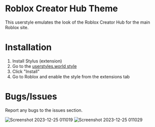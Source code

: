 # Roblox Creator Hub Theme
This userstyle emulates the look of the Roblox Creator Hub for the main Roblox site.

# Installation
1. Install Stylus (extension)
2. Go to the [userstyles.world style](https://example.com/)
3. Click "Install"
4. Go to Roblox and enable the style from the extensions tab

# Bugs/Issues
Report any bugs to the issues section.

![Screenshot 2023-12-25 011019](https://github.com/ojpifdsaew/Roblox-Creator-Hub-Theme/assets/68922095/bb822b86-27d6-4cc1-8c5a-51added51975)
![Screenshot 2023-12-25 011029](https://github.com/ojpifdsaew/Roblox-Creator-Hub-Theme/assets/68922095/d1a6009a-8cff-4a99-9eb4-53bd8f8da503)


